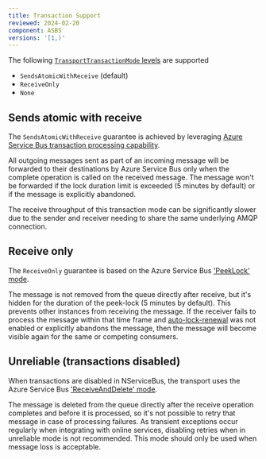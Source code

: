 ```yaml
---
title: Transaction Support
reviewed: 2024-02-20
component: ASBS
versions: '[1,)'
---
```



The following [`TransportTransactionMode` levels](/transports/transactions.md) are supported

- `SendsAtomicWithReceive` (default)
- `ReceiveOnly`
- `None`

## Sends atomic with receive

The `SendsAtomicWithReceive` guarantee is achieved by leveraging [Azure Service Bus transaction processing capability](https://learn.microsoft.com/en-us/azure/service-bus-messaging/service-bus-transactions).

All outgoing messages sent as part of an incoming message will be forwarded to their destinations by Azure Service Bus only when the complete operation is called on the received message. The message won't be forwarded if the lock duration limit is exceeded (5 minutes by default) or if the message is explicitly abandoned.

The receive throughput of this transaction mode can be significantly slower due to the sender and receiver needing to share the same underlying AMQP connection.

## Receive only

The `ReceiveOnly` guarantee is based on the Azure Service Bus ['PeekLock' mode](https://learn.microsoft.com/en-us/azure/service-bus-messaging/message-transfers-locks-settlement#peeklock).

The message is not removed from the queue directly after receive, but it's hidden for the duration of the peek-lock (5 minutes by default). This prevents other instances from receiving the message. If the receiver fails to process the message within that time frame and [auto-lock-renewal](configuration.md#lock-renewal) was not enabled or explicitly abandons the message, then the message will become visible again for the same or competing consumers.

## Unreliable (transactions disabled)

When transactions are disabled in NServiceBus, the transport uses the Azure Service Bus ['ReceiveAndDelete' mode](https://learn.microsoft.com/en-us/azure/service-bus-messaging/message-transfers-locks-settlement#receiveanddelete).

The message is deleted from the queue directly after the receive operation completes and before it is processed, so it's not possible to retry that message in case of processing failures. As transient exceptions occur regularly when integrating with online services, disabling retries when in unreliable mode is not recommended. This mode should only be used when message loss is acceptable.
